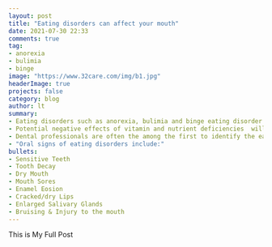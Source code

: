```yaml
---
layout: post
title: "Eating disorders can affect your mouth"
date: 2021-07-30 22:33
comments: true
tag: 
- anorexia
- bulimia
- binge
image: "https://www.32care.com/img/b1.jpg"
headerImage: true
projects: false
category: blog
author: lt
summary: 
- Eating disorders such as anorexia, bulimia and binge eating disorder all have negative effects on the mouth.<br>
- Potential negative effects of vitamin and nutrient deficiencies  will also be reflected in the mouth & their Symptoms can range from slight to severe.<br>
- Dental professionals are often the among the first to identify the early warning signs of eating disorders.<br>
- "Oral signs of eating disorders include:"
bullets: 
- Sensitive Teeth
- Tooth Decay
- Dry Mouth
- Mouth Sores
- Enamel Eosion
- Cracked/dry Lips
- Enlarged Salivary Glands
- Bruising & Injury to the mouth
---
```


This is My Full Post
